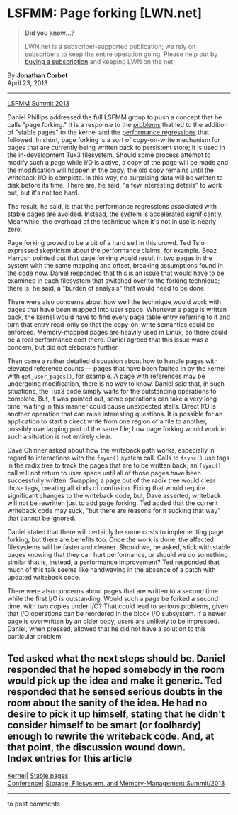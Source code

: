 # LSFMM: Page forking [LWN.net]

> **Did you know...?**
> 
> LWN.net is a subscriber-supported publication; we rely on subscribers to keep the entire operation going. Please help out by [buying a subscription](/Promo/nst-nag4/subscribe) and keeping LWN on the net. 

By **Jonathan Corbet**  
April 23, 2013 

* * *

[LSFMM Summit 2013](/Articles/LSFMM2013/)

Daniel Phillips addressed the full LSFMM group to push a concept that he calls "page forking." It is a response to the [problems](/Articles/442355/) that led to the addition of "stable pages" to the kernel and the [performance regressions](/Articles/528031/) that followed. In short, page forking is a sort of copy-on-write mechanism for pages that are currently being written back to persistent store; it is used in the in-development Tux3 filesystem. Should some process attempt to modify such a page while I/O is active, a copy of the page will be made and the modification will happen in the copy; the old copy remains until the writeback I/O is complete. In this way, no surprising data will be written to disk before its time. There are, he said, "a few interesting details" to work out, but it's not too hard. 

The result, he said, is that the performance regressions associated with stable pages are avoided. Instead, the system is accelerated significantly. Meanwhile, the overhead of the technique when it's not in use is nearly zero. 

Page forking proved to be a bit of a hard sell in this crowd. Ted Ts'o expressed skepticism about the performance claims, for example. Boaz Harrosh pointed out that page forking would result in two pages in the system with the same mapping and offset, breaking assumptions found in the code now. Daniel responded that this is an issue that would have to be examined in each filesystem that switched over to the forking technique; there is, he said, a "burden of analysis" that would need to be done. 

There were also concerns about how well the technique would work with pages that have been mapped into user space. Whenever a page is written back, the kernel would have to find every page table entry referring to it and turn that entry read-only so that the copy-on-write semantics could be enforced. Memory-mapped pages are heavily used in Linux, so there could be a real performance cost there. Daniel agreed that this issue was a concern, but did not elaborate further. 

Then came a rather detailed discussion about how to handle pages with elevated reference counts — pages that have been faulted in by the kernel with `get_user_pages()`, for example. A page with references may be undergoing modification, there is no way to know. Daniel said that, in such situations, the Tux3 code simply waits for the outstanding operations to complete. But, it was pointed out, some operations can take a very long time; waiting in this manner could cause unexpected stalls. Direct I/O is another operation that can raise interesting questions. It is possible for an application to start a direct write from one region of a file to another, possibly overlapping part of the same file; how page forking would work in such a situation is not entirely clear. 

Dave Chinner asked about how the writeback path works, especially in regard to interactions with the `fsync()` system call. Calls to `fsync()` use tags in the radix tree to track the pages that are to be written back; an `fsync()` call will not return to user space until all of those pages have been successfully written. Swapping a page out of the radix tree would clear those tags, creating all kinds of confusion. Fixing that would require significant changes to the writeback code, but, Dave asserted, writeback will not be rewritten just to add page forking. Ted added that the current writeback code may suck, "but there are reasons for it sucking that way" that cannot be ignored. 

Daniel stated that there will certainly be some costs to implementing page forking, but there are benefits too. Once the work is done, the affected filesystems will be faster and cleaner. Should we, he asked, stick with stable pages knowing that they can hurt performance, or should we do something similar that is, instead, a performance improvement? Ted responded that much of this talk seems like handwaving in the absence of a patch with updated writeback code. 

There were also concerns about pages that are written to a second time while the first I/O is outstanding. Would such a page be forked a second time, with two copies under I/O? That could lead to serious problems, given that I/O operations can be reordered in the block I/O subsystem. If a newer page is overwritten by an older copy, users are unlikely to be impressed. Daniel, when pressed, allowed that he did not have a solution to this particular problem. 

Ted asked what the next steps should be. Daniel responded that he hoped somebody in the room would pick up the idea and make it generic. Ted responded that he sensed serious doubts in the room about the sanity of the idea. He had no desire to pick it up himself, stating that he didn't consider himself to be smart (or foolhardy) enough to rewrite the writeback code. And, at that point, the discussion wound down.  
Index entries for this article  
---  
[Kernel](/Kernel/Index)| [Stable pages](/Kernel/Index#Stable_pages)  
[Conference](/Archives/ConferenceIndex/)| [Storage, Filesystem, and Memory-Management Summit/2013](/Archives/ConferenceIndex/#Storage_Filesystem_and_Memory-Management_Summit-2013)  
  


* * *

to post comments 
